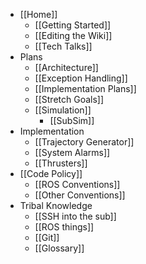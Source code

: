 * [[Home]]
    * [[Getting Started]]
    * [[Editing the Wiki]]
    * [[Tech Talks]]
* Plans
    * [[Architecture]]
    * [[Exception Handling]]
    * [[Implementation Plans]]
    * [[Stretch Goals]]
    * [[Simulation]]
        * [[SubSim]]
* Implementation
    * [[Trajectory Generator]]
    * [[System Alarms]]
    * [[Thrusters]]
* [[Code Policy]]
    * [[ROS Conventions]]
    * [[Other Conventions]]
* Tribal Knowledge
    * [[SSH into the sub]]
    * [[ROS things]]
    * [[Git]]
    * [[Glossary]]